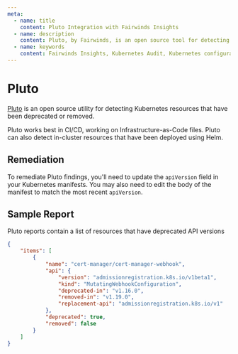 ```yaml
---
meta:
  - name: title
    content: Pluto Integration with Fairwinds Insights
  - name: description
    content: Pluto, by Fairwinds, is an open source tool for detecting deprecated Kubernetes resources
  - name: keywords
    content: Fairwinds Insights, Kubernetes Audit, Kubernetes configuration validation, Pluto, open source, deprecation
---
```

# Pluto

[Pluto](https://github.com/FairwindsOps/pluto) is an open source utility for
detecting Kubernetes resources that have been deprecated or removed.

Pluto works best in CI/CD, working on Infrastructure-as-Code files. Pluto can
also detect in-cluster resources that have been deployed using Helm.

## Remediation
To remediate Pluto findings, you'll need to update the `apiVersion` field in your
Kubernetes manifests. You may also need to edit the body of the manifest to match
the most recent `apiVersion`.

## Sample Report 
Pluto reports contain a list of resources that have deprecated API versions
```json
{
    "items": [
        {
            "name": "cert-manager/cert-manager-webhook",
            "api": {
                "version": "admissionregistration.k8s.io/v1beta1",
                "kind": "MutatingWebhookConfiguration",
                "deprecated-in": "v1.16.0",
                "removed-in": "v1.19.0",
                "replacement-api": "admissionregistration.k8s.io/v1"
            },
            "deprecated": true,
            "removed": false
        }
    ]
}